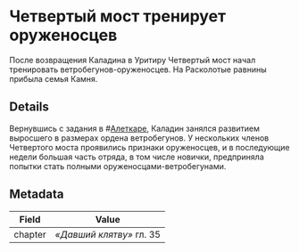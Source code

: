# Четвертый мост тренирует оруженосцев
После возвращения Каладина в Уритиру Четвертый мост начал тренировать ветробегунов-оруженосцев. На Расколотые равнины прибыла семья Камня.

## Details
Вернувшись с задания в #[Алеткаре](locations/alethkar), Каладин занялся развитием выросшего в размерах ордена ветробегунов. У нескольких членов Четвертого моста проявились признаки оруженосцев, и в последующие недели большая часть отряда, в том числе новички, предприняла попытки стать полными оруженосцами-ветробегунами.

## Metadata
| Field | Value |
| ----- | ----- |
| chapter | *«Давший клятву»* гл. 35 |
